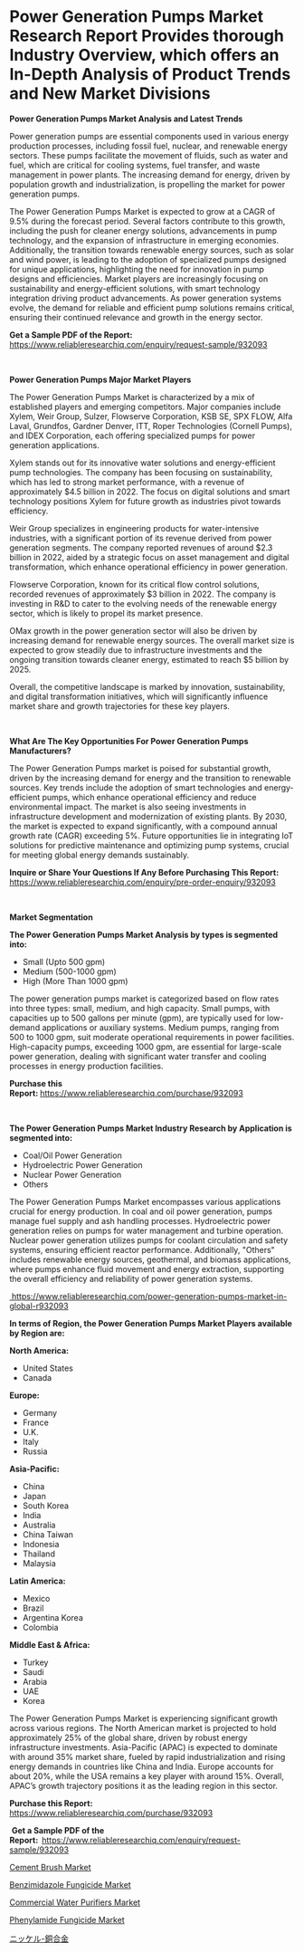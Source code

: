 <p><h1>Power Generation Pumps Market Research Report Provides thorough Industry Overview, which offers an In-Depth Analysis of Product Trends and New Market Divisions</h1></p><p><strong>Power Generation Pumps Market Analysis and Latest Trends</strong></p>
<p><p>Power generation pumps are essential components used in various energy production processes, including fossil fuel, nuclear, and renewable energy sectors. These pumps facilitate the movement of fluids, such as water and fuel, which are critical for cooling systems, fuel transfer, and waste management in power plants. The increasing demand for energy, driven by population growth and industrialization, is propelling the market for power generation pumps.</p><p>The Power Generation Pumps Market is expected to grow at a CAGR of 9.5% during the forecast period. Several factors contribute to this growth, including the push for cleaner energy solutions, advancements in pump technology, and the expansion of infrastructure in emerging economies. Additionally, the transition towards renewable energy sources, such as solar and wind power, is leading to the adoption of specialized pumps designed for unique applications, highlighting the need for innovation in pump designs and efficiencies. Market players are increasingly focusing on sustainability and energy-efficient solutions, with smart technology integration driving product advancements. As power generation systems evolve, the demand for reliable and efficient pump solutions remains critical, ensuring their continued relevance and growth in the energy sector.</p></p>
<p><strong>Get a Sample PDF of the Report:&nbsp;</strong> <a href="https://www.reliableresearchiq.com/enquiry/request-sample/932093">https://www.reliableresearchiq.com/enquiry/request-sample/932093</a></p>
<p>&nbsp;</p>
<p><strong>Power Generation Pumps Major Market Players</strong></p>
<p><p>The Power Generation Pumps Market is characterized by a mix of established players and emerging competitors. Major companies include Xylem, Weir Group, Sulzer, Flowserve Corporation, KSB SE, SPX FLOW, Alfa Laval, Grundfos, Gardner Denver, ITT, Roper Technologies (Cornell Pumps), and IDEX Corporation, each offering specialized pumps for power generation applications.</p><p>Xylem stands out for its innovative water solutions and energy-efficient pump technologies. The company has been focusing on sustainability, which has led to strong market performance, with a revenue of approximately $4.5 billion in 2022. The focus on digital solutions and smart technology positions Xylem for future growth as industries pivot towards efficiency.</p><p>Weir Group specializes in engineering products for water-intensive industries, with a significant portion of its revenue derived from power generation segments. The company reported revenues of around $2.3 billion in 2022, aided by a strategic focus on asset management and digital transformation, which enhance operational efficiency in power generation.</p><p>Flowserve Corporation, known for its critical flow control solutions, recorded revenues of approximately $3 billion in 2022. The company is investing in R&D to cater to the evolving needs of the renewable energy sector, which is likely to propel its market presence.</p><p>OMax growth in the power generation sector will also be driven by increasing demand for renewable energy sources. The overall market size is expected to grow steadily due to infrastructure investments and the ongoing transition towards cleaner energy, estimated to reach $5 billion by 2025.</p><p>Overall, the competitive landscape is marked by innovation, sustainability, and digital transformation initiatives, which will significantly influence market share and growth trajectories for these key players.</p></p>
<p>&nbsp;</p>
<p><strong>What Are The Key Opportunities For Power Generation Pumps Manufacturers?</strong></p>
<p><p>The Power Generation Pumps market is poised for substantial growth, driven by the increasing demand for energy and the transition to renewable sources. Key trends include the adoption of smart technologies and energy-efficient pumps, which enhance operational efficiency and reduce environmental impact. The market is also seeing investments in infrastructure development and modernization of existing plants. By 2030, the market is expected to expand significantly, with a compound annual growth rate (CAGR) exceeding 5%. Future opportunities lie in integrating IoT solutions for predictive maintenance and optimizing pump systems, crucial for meeting global energy demands sustainably.</p></p>
<p><strong>Inquire or Share Your Questions If Any Before Purchasing This Report:</strong> <a href="https://www.reliableresearchiq.com/enquiry/pre-order-enquiry/932093">https://www.reliableresearchiq.com/enquiry/pre-order-enquiry/932093</a></p>
<p>&nbsp;</p>
<p><strong>Market Segmentation</strong></p>
<p><strong>The Power Generation Pumps Market Analysis by types is segmented into:</strong></p>
<p><ul><li>Small (Upto 500 gpm)</li><li>Medium (500-1000 gpm)</li><li>High (More Than 1000 gpm)</li></ul></p>
<p><p>The power generation pumps market is categorized based on flow rates into three types: small, medium, and high capacity. Small pumps, with capacities up to 500 gallons per minute (gpm), are typically used for low-demand applications or auxiliary systems. Medium pumps, ranging from 500 to 1000 gpm, suit moderate operational requirements in power facilities. High-capacity pumps, exceeding 1000 gpm, are essential for large-scale power generation, dealing with significant water transfer and cooling processes in energy production facilities.</p></p>
<p><strong>Purchase this Report:&nbsp;</strong><a href="https://www.reliableresearchiq.com/purchase/932093">https://www.reliableresearchiq.com/purchase/932093</a></p>
<p>&nbsp;</p>
<p><strong>The Power Generation Pumps Market Industry Research by Application is segmented into:</strong></p>
<p><ul><li>Coal/Oil Power Generation</li><li>Hydroelectric Power Generation</li><li>Nuclear Power Generation</li><li>Others</li></ul></p>
<p><p>The Power Generation Pumps Market encompasses various applications crucial for energy production. In coal and oil power generation, pumps manage fuel supply and ash handling processes. Hydroelectric power generation relies on pumps for water management and turbine operation. Nuclear power generation utilizes pumps for coolant circulation and safety systems, ensuring efficient reactor performance. Additionally, "Others" includes renewable energy sources, geothermal, and biomass applications, where pumps enhance fluid movement and energy extraction, supporting the overall efficiency and reliability of power generation systems.</p></p>
<p><a href="https://www.reliableresearchiq.com/power-generation-pumps-market-in-global-r932093">&nbsp;https://www.reliableresearchiq.com/power-generation-pumps-market-in-global-r932093</a></p>
<p><strong>In terms of Region, the Power Generation Pumps Market Players available by Region are:</strong></p>
<p>
    <p> <strong> North America: </strong>
        <ul>
            <li>United States</li>
            <li>Canada</li>
        </ul>
        </p> 
    <p> <strong> Europe: </strong>
        <ul>
            <li>Germany</li>
            <li>France</li>
            <li>U.K.</li>
            <li>Italy</li>
            <li>Russia</li>
        </ul>
        </p> 
    <p> <strong> Asia-Pacific: </strong>
        <ul>
            <li>China</li>
            <li>Japan</li>
            <li>South Korea</li>
            <li>India</li>
            <li>Australia</li>
            <li>China Taiwan</li>
            <li>Indonesia</li>
            <li>Thailand</li>
            <li>Malaysia</li>
        </ul>
        </p> 
    <p> <strong> Latin America: </strong>
        <ul>
            <li>Mexico</li>
            <li>Brazil</li>
            <li>Argentina Korea</li>
            <li>Colombia</li>
        </ul>
        </p> 
    <p> <strong> Middle East & Africa: </strong>
        <ul>
            <li>Turkey</li>
            <li>Saudi</li>
            <li>Arabia</li>
            <li>UAE</li>
            <li>Korea</li>
        </ul>
    </p>
    </p>
<p><p>The Power Generation Pumps Market is experiencing significant growth across various regions. The North American market is projected to hold approximately 25% of the global share, driven by robust energy infrastructure investments. Asia-Pacific (APAC) is expected to dominate with around 35% market share, fueled by rapid industrialization and rising energy demands in countries like China and India. Europe accounts for about 20%, while the USA remains a key player with around 15%. Overall, APAC’s growth trajectory positions it as the leading region in this sector.</p></p>
<p><strong>Purchase this Report: </strong><a href="https://www.reliableresearchiq.com/purchase/932093">https://www.reliableresearchiq.com/purchase/932093</a></p>
<p>&nbsp;<strong>Get a Sample PDF of the Report:&nbsp;&nbsp;</strong><a href="https://www.reliableresearchiq.com/enquiry/request-sample/932093">https://www.reliableresearchiq.com/enquiry/request-sample/932093</a></p>
<p><strong></strong></p>
<p><p><a href="https://www.linkedin.com/pulse/cement-brush-industry-sector-market-dynamics-future-scenarios-ixr1e?trackingId=m2sHHLhLQbyYflUXQ0xfGg%3D%3D">Cement Brush Market</a></p><p><a href="https://issuu.com/reportprime-2/docs/benzimidazole-fungicide-market-size_ba90b93b910926">Benzimidazole Fungicide Market</a></p><p><a href="https://medium.com/@eliasman59/the-global-commercial-water-purifiers-market-is-projected-to-experience-an-annual-growth-rate-of-32f796213911">Commercial Water Purifiers Market</a></p><p><a href="https://issuu.com/reportprime-2/docs/phenylamide-fungicide-market-size-2_449aa4a4171f16">Phenylamide Fungicide Market</a></p><p><a href="https://medium.com/@gordonjast2023/%E3%83%8B%E3%83%83%E3%82%B1%E3%83%AB-%E9%8A%85%E5%90%88%E9%87%91%E5%B8%82%E5%A0%B4-2024%E5%B9%B4%E3%81%8B%E3%82%892031%E5%B9%B4%E3%81%BE%E3%81%A7%E3%81%AE%E3%82%B0%E3%83%AD%E3%83%BC%E3%83%90%E3%83%AB%E3%81%8A%E3%82%88%E3%81%B3%E5%9C%B0%E5%9F%9F%E5%88%86%E6%9E%90-c258a2128dc7">ニッケル-銅合金</a></p></p>